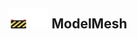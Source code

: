 ## <img src="../../.gitbook/assets/unknown.png" width="32" height="32" /><img src="../../.gitbook/assets/base.png" width="32" height="32" /> ModelMesh

